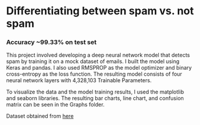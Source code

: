 # Differentiating between spam vs. not spam

### Accuracy ~99.33% on test set

This project involved developing a deep neural network model that detects spam by training it on a mock dataset of emails. I built the model using Keras and pandas. I also used RMSPROP as the model optimizer and binary cross-entropy as the loss function. The resulting model consists of four neural network layers with 4,328,103 Trainable Parameters. 

To visualize the data and the model training results, I used the matplotlib and seaborn libraries. The resulting bar charts, line chart, and confusion matrix can be seen in the Graphs folder.

Dataset obtained from [here](https://www.kaggle.com/datasets/ozlerhakan/spam-or-not-spam-dataset/)